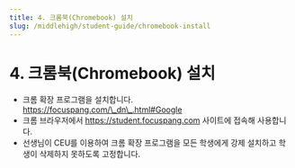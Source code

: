 ```yaml
---
title: 4. 크롬북(Chromebook) 설치
slug: /middlehigh/student-guide/chromebook-install
---
```


# 4. 크롬북(Chromebook) 설치

- 크롬 확장 프로그램을 설치합니다. https://focuspang.com/\_dn\_.html#Google
- 크롬 브라우저에서 https://student.focuspang.com 사이트에 접속해 사용합니다.
- 선생님이 CEU를 이용하여 크롬 확장 프로그램을 모든 학생에게 강제 설치하고 학생이 삭제하지 못하도록 고정합니다.
